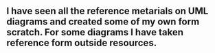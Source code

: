 ## I have seen all the reference metarials on UML diagrams and created some of my own form scratch. For some diagrams I have taken reference form outside resources.
